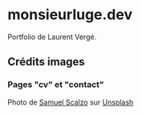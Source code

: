 # monsieurluge.dev

Portfolio de Laurent Vergé.

## Crédits images

### Pages "cv" et "contact"

Photo de <a href="https://unsplash.com/fr/@scalzodesign?utm_content=creditCopyText&utm_medium=referral&utm_source=unsplash">Samuel Scalzo</a> sur <a href="https://unsplash.com/fr/photos/une-photo-en-noir-et-blanc-dun-batiment-xyuYk9oLA8I?utm_content=creditCopyText&utm_medium=referral&utm_source=unsplash">Unsplash</a>
